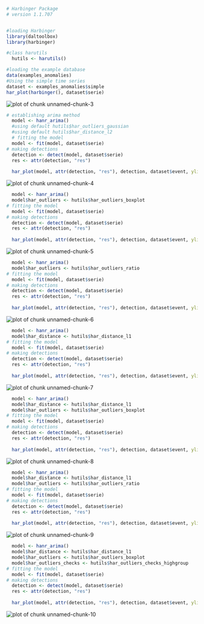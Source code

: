 
``` r
# Harbinger Package
# version 1.1.707


#loading Harbinger
library(daltoolbox)
library(harbinger) 
```


``` r
#class harutils
  hutils <- harutils()
```


``` r
#loading the example database
data(examples_anomalies)
#Using the simple time series 
dataset <- examples_anomalies$simple
har_plot(harbinger(), dataset$serie)
```

![plot of chunk unnamed-chunk-3](fig/examples_harutils_outliers/unnamed-chunk-3-1.png)


``` r
# establishing arima method 
  model <- hanr_arima()
  #using default hutils$har_outliers_gaussian
  #using default hutils$har_distance_l2
  # fitting the model
  model <- fit(model, dataset$serie)
# making detections
  detection <- detect(model, dataset$serie)
  res <- attr(detection, "res")
  
  har_plot(model, attr(detection, "res"), detection, dataset$event, yline = attr(detection, "threshold"))
```

![plot of chunk unnamed-chunk-4](fig/examples_harutils_outliers/unnamed-chunk-4-1.png)


``` r
  model <- hanr_arima()
  model$har_outliers <- hutils$har_outliers_boxplot
# fitting the model
  model <- fit(model, dataset$serie)
# making detections
  detection <- detect(model, dataset$serie)
  res <- attr(detection, "res")
  
  har_plot(model, attr(detection, "res"), detection, dataset$event, yline = attr(detection, "threshold"))
```

![plot of chunk unnamed-chunk-5](fig/examples_harutils_outliers/unnamed-chunk-5-1.png)


``` r
  model <- hanr_arima()
  model$har_outliers <- hutils$har_outliers_ratio
# fitting the model
  model <- fit(model, dataset$serie)
# making detections
  detection <- detect(model, dataset$serie)
  res <- attr(detection, "res")
  
  har_plot(model, attr(detection, "res"), detection, dataset$event, yline = attr(detection, "threshold"))  
```

![plot of chunk unnamed-chunk-6](fig/examples_harutils_outliers/unnamed-chunk-6-1.png)


``` r
  model <- hanr_arima()
  model$har_distance <- hutils$har_distance_l1
# fitting the model
  model <- fit(model, dataset$serie)
# making detections
  detection <- detect(model, dataset$serie)
  res <- attr(detection, "res")
  
  har_plot(model, attr(detection, "res"), detection, dataset$event, yline = attr(detection, "threshold"))
```

![plot of chunk unnamed-chunk-7](fig/examples_harutils_outliers/unnamed-chunk-7-1.png)


``` r
  model <- hanr_arima()
  model$har_distance <- hutils$har_distance_l1
  model$har_outliers <- hutils$har_outliers_boxplot
# fitting the model
  model <- fit(model, dataset$serie)
# making detections
  detection <- detect(model, dataset$serie)
  res <- attr(detection, "res")
  
  har_plot(model, attr(detection, "res"), detection, dataset$event, yline = attr(detection, "threshold"))
```

![plot of chunk unnamed-chunk-8](fig/examples_harutils_outliers/unnamed-chunk-8-1.png)


``` r
  model <- hanr_arima()
  model$har_distance <- hutils$har_distance_l1
  model$har_outliers <- hutils$har_outliers_ratio
# fitting the model
  model <- fit(model, dataset$serie)
# making detections
  detection <- detect(model, dataset$serie)
  res <- attr(detection, "res")
  
  har_plot(model, attr(detection, "res"), detection, dataset$event, yline = attr(detection, "threshold"))
```

![plot of chunk unnamed-chunk-9](fig/examples_harutils_outliers/unnamed-chunk-9-1.png)

``` r
  model <- hanr_arima()
  model$har_distance <- hutils$har_distance_l1
  model$har_outliers <- hutils$har_outliers_boxplot
  model$har_outliers_checks <- hutils$har_outliers_checks_highgroup  
# fitting the model
  model <- fit(model, dataset$serie)
# making detections
  detection <- detect(model, dataset$serie)
  res <- attr(detection, "res")
  
  har_plot(model, attr(detection, "res"), detection, dataset$event, yline = attr(detection, "threshold"))
```

![plot of chunk unnamed-chunk-10](fig/examples_harutils_outliers/unnamed-chunk-10-1.png)
